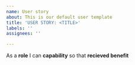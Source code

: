 ```yaml
---
name: User story
about: This is our default user template
title: 'USER STORY: <TITLE>'
labels: ''
assignees: ''

---
```


As a **role** I can **capability** so that **recieved benefit**
